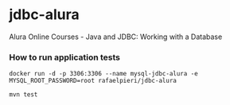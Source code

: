 # jdbc-alura
Alura Online Courses - Java and JDBC: Working with a Database

### How to run application tests

```docker run -d -p 3306:3306 --name mysql-jdbc-alura -e MYSQL_ROOT_PASSWORD=root rafaelpieri/jdbc-alura```


```mvn test```